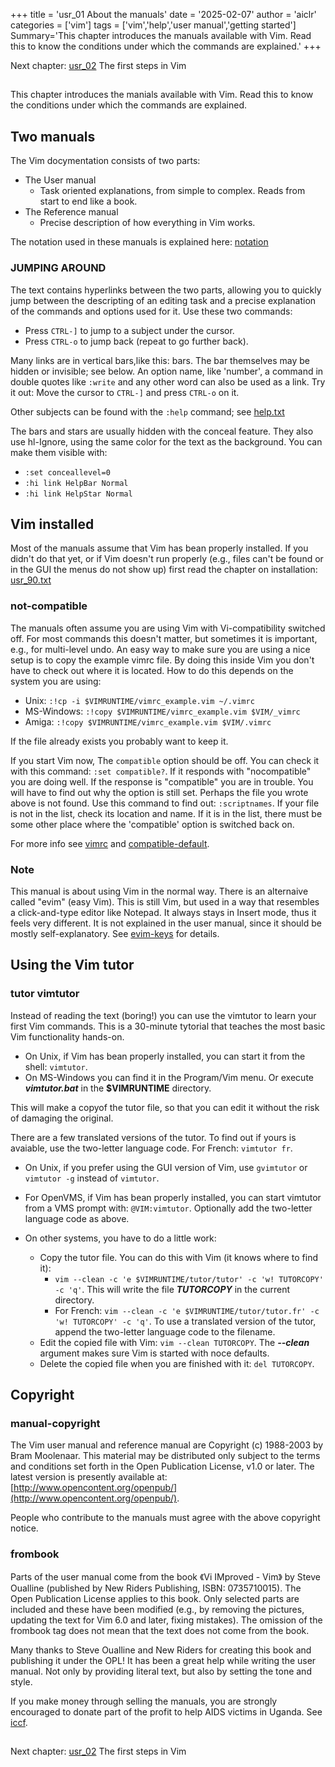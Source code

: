 +++
title = 'usr_01 About the manuals'
date = '2025-02-07'
author = 'aiclr'
categories = ['vim']
tags = ['vim','help','user manual','getting started']
Summary='This chapter introduces the manuals available with Vim. Read this to know the conditions under which the commands are explained.'
+++

Next chapter: [usr_02](../usr_02) The first steps in Vim

##

This chapter introduces the manials available with Vim. Read this to know the conditions under which the commands are explained.

## Two manuals

The Vim docymentation consists of two parts:

- The User manual
    - Task oriented explanations, from simple to complex. Reads from start to end like a book.
- The Reference manual
    - Precise description of how everything in Vim works.

The notation used in these manuals is explained here: [notation](.)

### JUMPING AROUND

The text contains hyperlinks between the two parts, allowing you to quickly jump between the descripting of an editing task and a precise explanation of the commands and options used for it. Use these two commands:
- Press `CTRL-]` to jump to a subject under the cursor.
- Press `CTRL-o` to jump back (repeat to go further back).

Many links are in vertical bars,like this: bars. The bar themselves may be hidden or invisible; see below. An option name, like 'number', a command in double quotes like `:write` and any other word can also be used as a link. Try it out: Move the cursor to `CTRL-]` and press `CTRL-o` on it.

Other subjects can be found with the `:help` command; see [help.txt](.)

The bars and stars are usually hidden with the conceal feature. They also use hl-Ignore, using the same color for the text as the background. You can make them visible with:
- `:set conceallevel=0`
- `:hi link HelpBar Normal`
- `:hi link HelpStar Normal`

## Vim installed

Most of the manuals assume that Vim has bean properly installed. If you didn't do that yet, or if Vim doesn't run properly (e.g., files can't be found or in the GUI the menus do not show up) first read the chapter on installation: [usr_90.txt](../../making_vim_run/usr_90)

### not-compatible

The manuals often assume you are using Vim with Vi-compatibility switched off. For most commands this doesn't matter, but sometimes it is important, e.g., for multi-level undo. An easy way to make sure you are using a nice setup is to copy the example vimrc file. By doing this inside Vim you don't have to check out where it is located. How to do this depends on the system you are using:
- Unix: `:!cp -i $VIMRUNTIME/vimrc_example.vim ~/.vimrc`
- MS-Windows: `:!copy $VIMRUNTIME/vimrc_example.vim $VIM/_vimrc`
- Amiga: `:!copy $VIMRUNTIME/vimrc_example.vim $VIM/.vimrc`

If the file already exists you probably want to keep it.

If you start Vim now, The `compatible` option should be off. You can check it with this command: `:set compatible?`. If it responds with "nocompatible" you are doing well. If the response is "compatible" you are in trouble. You will have to find out why the option is still set. Perhaps the file you wrote above is not found. Use this command to find out: `:scriptnames`. If your file is not in the list, check its location and name. If it is in the list, there must be some other place where the 'compatible' option is switched back on.

For more info see [vimrc](.) and [compatible-default](.).

### Note

This manual is about using Vim in the normal way. There is an alternaive called "evim" (easy Vim). This is still Vim, but used in a way that resembles a click-and-type editor like Notepad. It always stays in Insert mode, thus it feels very different. It is not explained in the user manual, since it should be mostly self-explanatory. See [evim-keys](.) for details.

## Using the Vim tutor

### tutor vimtutor

Instead of reading the text (boring!) you can use the vimtutor to learn your first Vim commands. This is a 30-minute tytorial that teaches the most basic Vim functionality hands-on.

- On Unix, if Vim has bean properly installed, you can start it from the shell: `vimtutor`.
- On MS-Windows you can find it in the Program/Vim menu. Or execute ***vimtutor.bat*** in the **$VIMRUNTIME** directory.

This will make a copyof the tutor file, so that you can edit it without the risk of damaging the original.

There are a few translated versions of the tutor. To find out if yours is avaiable, use the two-letter language code. For French: `vimtutor fr`.

- On Unix, if you prefer using the GUI version of Vim, use `gvimtutor` or `vimtutor -g` instead of `vimtutor`.

- For OpenVMS, if Vim has bean properly installed, you can start vimtutor from a VMS prompt with: `@VIM:vimtutor`. Optionally add the two-letter language code as above.

- On other systems, you have to do a little work:
    - Copy the tutor file. You can do this with Vim (it knows where to find it):
        - `vim --clean -c 'e $VIMRUNTIME/tutor/tutor' -c 'w! TUTORCOPY' -c 'q'`. This will write the file ***TUTORCOPY*** in the current directory.
        - For French: `vim --clean -c 'e $VIMRUNTIME/tutor/tutor.fr' -c 'w! TUTORCOPY' -c 'q'`. To use a translated version of the tutor, append the two-letter language code to the filename.
    - Edit the copied file with Vim: `vim --clean TUTORCOPY`. The ***--clean*** argument makes sure Vim is started with noce defaults.
    - Delete the copied file when you are finished with it: `del TUTORCOPY`.

## Copyright

### manual-copyright

The Vim user manual and reference manual are Copyright (c) 1988-2003 by Bram Moolenaar.  This material may be distributed only subject to the terms and conditions set forth in the Open Publication License, v1.0 or later.  The latest version is presently available at:[http://www.opencontent.org/openpub/](http://www.opencontent.org/openpub/).

People who contribute to the manuals must agree with the above copyright notice.

### frombook

Parts of the user manual come from the book 《Vi IMproved - Vim》 by Steve Oualline (published by New Riders Publishing, ISBN: 0735710015).  The Open Publication License applies to this book.  Only selected parts are included and these have been modified (e.g., by removing the pictures, updating the text for Vim 6.0 and later, fixing mistakes).  The omission of the frombook tag does not mean that the text does not come from the book.

Many thanks to Steve Oualline and New Riders for creating this book and publishing it under the OPL!  It has been a great help while writing the user manual.  Not only by providing literal text, but also by setting the tone and style.

If you make money through selling the manuals, you are strongly encouraged to donate part of the profit to help AIDS victims in Uganda.  See [iccf](.).

##

Next chapter: [usr_02](../usr_02) The first steps in Vim